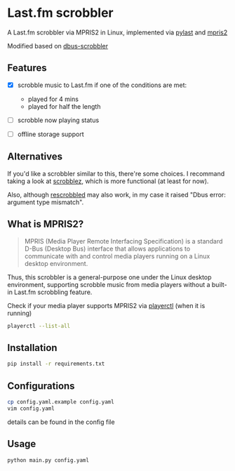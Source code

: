 # Last.fm scrobbler

A Last.fm scrobbler via MPRIS2 in Linux, implemented via [pylast](https://github.com/pylast/pylast) and [mpris2](https://pythonhosted.org/mpris2/index.html)

Modified based on [dbus-scrobbler](https://github.com/spezifisch/dbus-scrobbler)

## Features

- [x] scrobble music to Last.fm if one of the conditions are met:

    - played for 4 mins
    - played for half the length
- [ ] scrobble now playing status
- [ ] offline storage support

## Alternatives

If you'd like a scrobbler similar to this, there're some choices. I recommand taking a look at [scrobblez](https://github.com/YodaEmbedding/scrobblez), which is more functional (at least for now).

Also, although [rescrobbled](https://github.com/InputUsername/rescrobbled) may also work, in my case it raised "Dbus error: argument type mismatch".

## What is MPRIS2?

> MPRIS (Media Player Remote Interfacing Specification) is a standard D-Bus (Desktop Bus) interface that allows applications to communicate with and control media players running on a Linux desktop environment.

Thus, this scrobbler is a general-purpose one under the Linux desktop environment, supporting scrobble music from media players without a built-in Last.fm scrobbling feature.

Check if your media player supports MPRIS2 via [playerctl](https://github.com/altdesktop/playerctl) (when it is running)

```bash
playerctl --list-all
```

## Installation

```bash
pip install -r requirements.txt
```

## Configurations

```bash
cp config.yaml.example config.yaml
vim config.yaml
```

details can be found in the config file

## Usage

```bash
python main.py config.yaml
```

